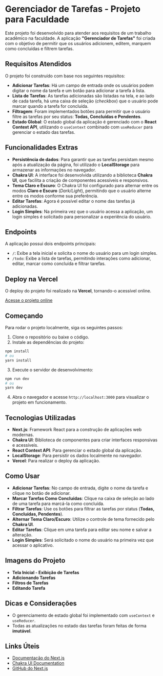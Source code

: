# Gerenciador de Tarefas - Projeto para Faculdade

Este projeto foi desenvolvido para atender aos requisitos de um trabalho acadêmico na faculdade. A aplicação **"Gerenciador de Tarefas"** foi criada com o objetivo de permitir que os usuários adicionem, editem, marquem como concluídas e filtrem tarefas.

## Requisitos Atendidos

O projeto foi construído com base nos seguintes requisitos:

- **Adicionar Tarefas**: Há um campo de entrada onde os usuários podem digitar o nome da tarefa e um botão para adicionar a tarefa à lista.
- **Lista de Tarefas**: As tarefas adicionadas são listadas na tela, e ao lado de cada tarefa, há uma caixa de seleção (*checkbox*) que o usuário pode marcar quando a tarefa for concluída.
- **Filtragem**: Foram implementados botões para permitir que o usuário filtre as tarefas por seu status: **Todas, Concluídas e Pendentes**.
- **Estado Global**: O estado global da aplicação é gerenciado com o **React Context API**, utilizando o `useContext` combinado com `useReducer` para gerenciar o estado das tarefas.

## Funcionalidades Extras

- **Persistência de dados**: Para garantir que as tarefas persistam mesmo após a atualização da página, foi utilizado o **LocalStorage** para armazenar as informações no navegador.
- **Chakra UI**: A interface foi desenvolvida utilizando a biblioteca **Chakra UI**, que facilita a criação de componentes acessíveis e responsivos.
- **Tema Claro e Escuro**: O Chakra UI foi configurado para alternar entre os modos **Claro e Escuro** (*Dark/Light*), permitindo que o usuário alterne entre os modos conforme sua preferência.
- **Editar Tarefas**: Agora é possível editar o nome das tarefas já adicionadas.
- **Login Simples**: Na primeira vez que o usuário acessa a aplicação, um login simples é solicitado para personalizar a experiência do usuário.

## Endpoints

A aplicação possui dois endpoints principais:

- `/`: Exibe a tela inicial e solicita o nome do usuário para um login simples.
- `/todo`: Exibe a lista de tarefas, permitindo interações como adicionar, editar, marcar como concluída e filtrar tarefas.

## Deploy na Vercel

O deploy do projeto foi realizado na **Vercel**, tornando-o acessível online.

[Acesse o projeto online](https://todo-kappa-inky.vercel.app/)


## Começando

Para rodar o projeto localmente, siga os seguintes passos:

1. Clone o repositório ou baixe o código.
2. Instale as dependências do projeto:

```bash
npm install
# ou
yarn install
```

3. Execute o servidor de desenvolvimento:

```bash
npm run dev
# ou
yarn dev
```

4. Abra o navegador e acesse `http://localhost:3000` para visualizar o projeto em funcionamento.

## Tecnologias Utilizadas

- **Next.js**: Framework React para a construção de aplicações web modernas.
- **Chakra UI**: Biblioteca de componentes para criar interfaces responsivas e acessíveis.
- **React Context API**: Para gerenciar o estado global da aplicação.
- **LocalStorage**: Para persistir os dados localmente no navegador.
- **Vercel**: Para realizar o deploy da aplicação.

## Como Usar

- **Adicionar Tarefas**: No campo de entrada, digite o nome da tarefa e clique no botão de adicionar.
- **Marcar Tarefas Como Concluídas**: Clique na caixa de seleção ao lado de uma tarefa para marcá-la como concluída.
- **Filtrar Tarefas**: Use os botões para filtrar as tarefas por status (**Todas, Concluídas, Pendentes**).
- **Alternar Tema Claro/Escuro**: Utilize o controle de tema fornecido pelo **Chakra UI**.
- **Editar Tarefas**: Clique em uma tarefa para editar seu nome e salvar a alteração.
- **Login Simples**: Será solicitado o nome do usuário na primeira vez que acessar o aplicativo.

## Imagens do Projeto

- **Tela Inicial - Exibição de Tarefas**
- **Adicionando Tarefas**
- **Filtros de Tarefas**
- **Editando Tarefa**

## Dicas e Considerações

- O gerenciamento de estado global foi implementado com `useContext` e `useReducer`.
- Todas as atualizações no estado das tarefas foram feitas de forma **imutável**.

## Links Úteis

- [Documentação do Next.js](https://nextjs.org/docs)
- [Chakra UI Documentation](https://chakra-ui.com/docs)
- [GitHub do Next.js](https://github.com/vercel/next.js)
